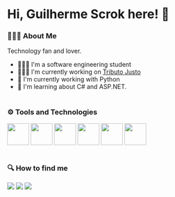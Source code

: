 # Hi, Guilherme Scrok here! 👋

### 🙋🏼‍♂ About Me
Technology fan and lover.

- 🧑🏻‍🎓 I'm a software engineering student
- 👨🏻‍💻 I'm currently working on [Tributo Justo](https://tributojusto.com.br/)
- 🧰 I'm currently working with Python
- 📖 I'm learning about C# and ASP.NET.

#
### ⚙️ Tools and Technologies
<div display="inline">
  <img width="50" heigth="50" src="https://cdn.jsdelivr.net/gh/devicons/devicon@latest/icons/python/python-original.svg" />
  <img width="50" heigth="50" src="https://cdn.jsdelivr.net/gh/devicons/devicon@latest/icons/django/django-plain.svg" /> 
  <img width="50" heigth="50" src="https://cdn.jsdelivr.net/gh/devicons/devicon@latest/icons/csharp/csharp-original.svg" />
  <img width="50" heigth="50" src="https://cdn.jsdelivr.net/gh/devicons/devicon@latest/icons/postgresql/postgresql-original.svg" />
  <img width="50" heigth="50" src="https://cdn.jsdelivr.net/gh/devicons/devicon@latest/icons/mysql/mysql-original-wordmark.svg" />
  <img width="50" heigth="50" src="https://cdn.jsdelivr.net/gh/devicons/devicon@latest/icons/vuejs/vuejs-original.svg" />
</div>

#
### 🔍 How to find me
<div display="inline">
  <a href="mailto:grmscrok@gmail.com" target="_blank"><img src="https://img.shields.io/badge/-Email-%23333?style=for-the-badge&logo=gmail&logoColor=white" target="_blank"></a>
  <a href="https://www.instagram.com/guilhermescrok/" target="_blank"><img src="https://img.shields.io/badge/-Instagram-%23E4405F?style=for-the-badge&logo=instagram&logoColor=white" target="_blank"></a>
  <a href="https://www.linkedin.com/in/guilherme-scrok-25ba44262/" target="_blank"><img src="https://img.shields.io/badge/-LinkedIn-%230077B5?style=for-the-badge&logo=linkedin&logoColor=white" target="_blank"></a>
<div display="inline">

